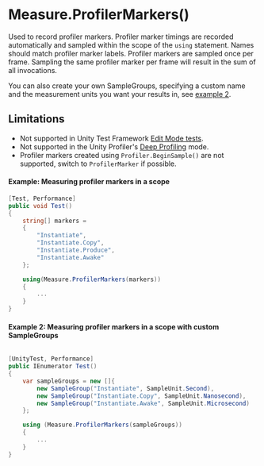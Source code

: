 # Measure.ProfilerMarkers()

Used to record profiler markers. Profiler marker timings are recorded automatically and sampled within the scope of the
`using` statement. Names should match profiler marker labels. Profiler markers are sampled once per frame. Sampling the
same profiler marker per frame will result in the sum of all invocations.

You can also create your own SampleGroups, specifying a custom name and the measurement units you want your results in,
see [example 2](#example-2-measuring-profiler-markers-in-a-scope-with-custom-samplegroups).

## Limitations

* Not supported in Unity Test
  Framework [Edit Mode tests](https://docs.unity3d.com/Packages/com.unity.test-framework@latest?subfolder=/manual/edit-mode-vs-play-mode-tests.html#edit-mode-tests).
* Not supported in the Unity
  Profiler's [Deep Profiling](https://docs.unity3d.com/Manual/ProfilerWindow.html#deep-profiling) mode.
* Profiler markers created using `Profiler.BeginSample()` are not supported, switch to `ProfilerMarker` if possible.

#### Example: Measuring profiler markers in a scope

``` csharp
[Test, Performance]
public void Test()
{
    string[] markers =
    {
        "Instantiate",
        "Instantiate.Copy",
        "Instantiate.Produce",
        "Instantiate.Awake"
    };

    using(Measure.ProfilerMarkers(markers))
    {
        ...
    }
}
```

#### Example 2: Measuring profiler markers in a scope with custom SampleGroups

``` csharp

[UnityTest, Performance]
public IEnumerator Test()
{
    var sampleGroups = new []{
        new SampleGroup("Instantiate", SampleUnit.Second),
        new SampleGroup("Instantiate.Copy", SampleUnit.Nanosecond),
        new SampleGroup("Instantiate.Awake", SampleUnit.Microsecond)
    };

    using (Measure.ProfilerMarkers(sampleGroups))
    {
        ...
    }
}
```
